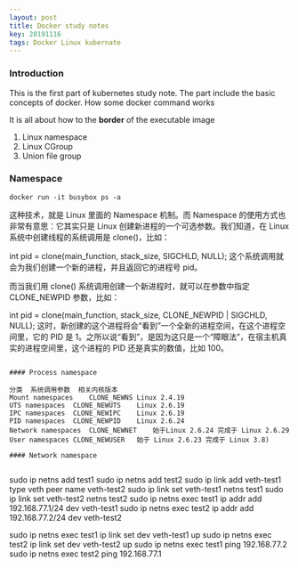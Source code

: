 ```yaml
---
layout: post
title: Docker study notes
key: 20191116
tags: Docker Linux kubernate
---
```


### Introduction

This is the first part of kubernetes study note. The part include the basic concepts of docker. How some docker command works 


It is all about how to the **border** of the executable image

1. Linux namespace
2. Linux CGroup
3. Union file group



### Namespace

```
docker run -it busybox ps -a

```

这种技术，就是 Linux 里面的 Namespace 机制。而 Namespace 的使用方式也非常有意思：它其实只是 Linux 创建新进程的一个可选参数。我们知道，在 Linux 系统中创建线程的系统调用是 clone()，比如：

int pid = clone(main_function, stack_size, SIGCHLD, NULL);
这个系统调用就会为我们创建一个新的进程，并且返回它的进程号 pid。

而当我们用 clone() 系统调用创建一个新进程时，就可以在参数中指定 CLONE_NEWPID 参数，比如：

int pid = clone(main_function, stack_size, CLONE_NEWPID | SIGCHLD, NULL);
这时，新创建的这个进程将会“看到”一个全新的进程空间，在这个进程空间里，它的 PID 是 1。之所以说“看到”，是因为这只是一个“障眼法”，在宿主机真实的进程空间里，这个进程的 PID 还是真实的数值，比如 100。

```

#### Process namespace

分类	系统调用参数	相关内核版本
Mount namespaces	CLONE_NEWNS	Linux 2.4.19
UTS namespaces	CLONE_NEWUTS	Linux 2.6.19
IPC namespaces	CLONE_NEWIPC	Linux 2.6.19
PID namespaces	CLONE_NEWPID	Linux 2.6.24
Network namespaces	CLONE_NEWNET	始于Linux 2.6.24 完成于 Linux 2.6.29
User namespaces	CLONE_NEWUSER	始于 Linux 2.6.23 完成于 Linux 3.8)

#### Network namespace


```
sudo ip netns add test1
sudo ip netns add test2
sudo ip link add veth-test1 type veth peer name veth-test2
sudo ip link set veth-test1 netns test1
sudo ip link set veth-test2 netns test2
sudo ip netns exec test1 ip addr add 192.168.77.1/24 dev veth-test1
sudo ip netns exec test2 ip addr add 192.168.77.2/24 dev veth-test2

sudo ip netns exec test1 ip link set dev veth-test1 up 
sudo ip netns exec test2 ip link set dev veth-test2 up 
sudo ip netns exec test1 ping 192.168.77.2
sudo ip netns exec test2 ping 192.168.77.1
```















